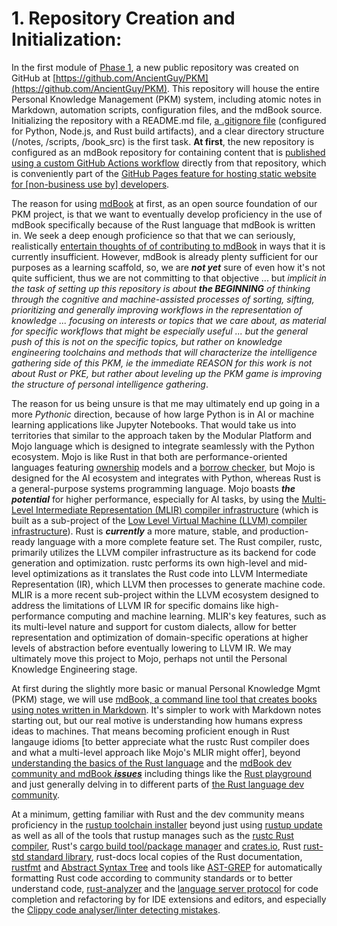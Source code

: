 # 1. **Repository Creation and Initialization:** 

In the first module of [Phase 1](/1.md), a new public repository was created on GitHub at [https://github.com/AncientGuy/PKM](https://github.com/AncientGuy/PKM). This repository will house the entire Personal Knowledge Management (PKM) system, including atomic notes in Markdown, automation scripts, configuration files, and the mdBook source. Initializing the repository with a README.md file, [a .gitignore file](https://github.com/groda/the_ultimate_gitignore_guide) (configured for Python, Node.js, and Rust build artifacts), and a clear directory structure (/notes, /scripts, /book\_src) is the first task. **At first**, the new repository is configured as an mdBook repository for containing content that is [published using a custom GitHub Actions workflow](https://docs.github.com/en/pages/getting-started-with-github-pages/configuring-a-publishing-source-for-your-github-pages-site#publishing-with-a-custom-github-actions-workflow) directly from that repository, which is conveniently part of the [GitHub Pages feature for hosting static website for [non-business use by] developers](https://docs.github.com/en/pages).

The reason for using [mdBook](https://rust-lang.github.io/mdBook/) at first, as an open source foundation of our PKM project, is that we want to eventually develop proficiency in the use of mdBook specifically because of the Rust language that mdBook is written in. We seek a deep enough proficience so that that we can seriously, realistically [entertain thoughts of of contributing to mdBook](https://github.com/rust-lang/mdBook/blob/master/CONTRIBUTING.md) in ways that it is currently insufficient.  However, mdBook is already plenty sufficient for our purposes as a learning scaffold, so, we are ***not yet*** sure of even how it's not quite sufficient, thus we are not committing to that objective ... but *implicit in the task of setting up this repository is about* ***the BEGINNING*** *of thinking through the cognitive and machine-assisted processes of sorting, sifting, prioritizing and generally improving workflows in the representation of knowledge ... focusing on interests or topics that we care about, as material for specific workflows that might be especially useful ... but the general push of this is not on the specific topics, but rather on knowledge engineering toolchains and methods that will characterize the intelligence gathering side of this PKM, ie the immediate REASON for this work is not about Rust or PKE, but rather about leveling up the PKM game is improving the structure of personal intelligence gathering*.  

The reason for us being unsure is that me may ultimately end up going in a more *Pythonic* direction, because of how large Python is in AI or machine learning applications like Jupyter Notebooks. That would take us into territories that similar to the approach taken by the Modular Platform and Mojo language which is designed to integrate seamlessly with the Python ecosystem. Mojo is like Rust in that both are performance-oriented languages featuring [ownership](https://doc.rust-lang.org/book/ch04-00-understanding-ownership.html) models and a [borrow checker](https://doc.rust-lang.org/1.8.0/book/references-and-borrowing.html), but Mojo is designed for the AI ecosystem and integrates with Python, whereas Rust is a general-purpose systems programming language. Mojo boasts ***the potential*** for higher performance, especially for AI tasks, by using the [Multi-Level Intermediate Representation (MLIR) compiler infrastructure](https://www.modular.com/blog/democratizing-ai-compute-part-8-what-about-the-mlir-compiler-infrastructure) (which is built as a sub-project of the [Low Level Virtual Machine (LLVM) compiler infrastructure](https://github.com/llvm/llvm-project)). Rust is ***currently*** a more mature, stable, and production-ready language with a more complete feature set. The Rust compiler, rustc, primarily utilizes the LLVM compiler infrastructure as its backend for code generation and optimization. rustc performs its own high-level and mid-level optimizations as it translates the Rust code into LLVM Intermediate Representation (IR), which LLVM then processes to generate machine code. MLIR is a more recent sub-project within the LLVM ecosystem designed to address the limitations of LLVM IR for specific domains like high-performance computing and machine learning. MLIR's key features, such as its multi-level nature and support for custom dialects, allow for better representation and optimization of domain-specific operations at higher levels of abstraction before eventually lowering to LLVM IR. We may ultimately move this project to Mojo, perhaps not until the Personal Knowledge Engineering stage.

At first during the slightly more basic or manual Personal Knowledge Mgmt (PKM) stage, we will use [mdBook, a command line tool that creates books using notes written in Markdown](https://rust-lang.github.io/mdBook/). It's simpler to work with Markdown notes starting out, but our real motive is understanding how humans express ideas to machines. That means becoming proficient enough in Rust langauge idioms [to better appreciate what the rustc Rust compiler does and what a multi-level approach like Mojo's MLIR might offer], beyond [understanding the basics of the Rust language](https://github.com/rust-lang/rustlings/) and the [mdBook dev community and mdBook ***issues***](https://github.com/rust-lang/mdBook/issues) including things like the [Rust playground](https://play.rust-lang.org/?version=stable&mode=debug) and just generally delving in to different parts of [the Rust language dev community](https://github.com/rust-lang/). 

At a minimum, getting familiar with Rust and the dev community means proficiency in the [rustup toolchain installer](https://github.com/rust-lang/rustup) beyond just using [rustup update](https://rust-lang.github.io/rustup/basics.html#keeping-rustup-up-to-date) as well as all of the tools that rustup manages such as the [rustc Rust compiler](https://github.com/rust-lang/rustc-dev-guide), Rust's [cargo build tool/package manager](https://doc.rust-lang.org/cargo/) and [crates.io](https://github.com/rust-lang/crates.io), Rust [rust-std standard library](https://doc.rust-lang.org/std/), rust-docs local copies of the Rust documentation, [rustfmt](https://rustprojectprimer.com/checks/formatting.html) and [Abstract Syntax Tree](https://en.wikipedia.org/wiki/Abstract_syntax_tree) and tools like [AST-GREP](https://ast-grep.github.io/) for automatically formatting Rust code according to community standards or to better understand code, [rust-analyzer](https://rust-analyzer.github.io/book/) and the [language server protocol](https://microsoft.github.io/language-server-protocol/) for code completion and refactoring by for IDE extensions and editors, and especially the [Clippy code analyser/linter detecting mistakes](https://doc.rust-lang.org/clippy/).


